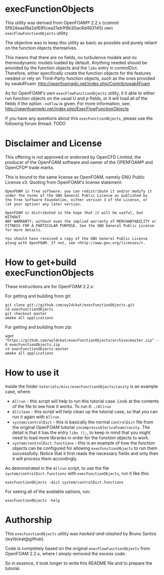 execFunctionObjects
===================

This utility was derived from OpenFOAM® 2.2.x (commit 5f924eaa18a2a1695cea21eb1f8b30ac8d463145) own `execFlowFunctionObjects` utility.

The objective was to keep this utility as basic as possible and purely reliant on the function objects themselves.

This means that there are no fields, no turbulence models and no thermodynamic models loaded by default. Anything needed should be provided by the function objects and the `libs` entry in controlDict.
Therefore, either specifically create the function objects for the features needed or rely on Third-Party function objects, such as the ones provided by swak4Foam:  http://openfoamwiki.net/index.php/Contrib/swak4Foam

As for OpenFOAM's own `execFlowFunctionObjects` utility, it it able to either run function objects on the usual U and p fields, or it will load all of the fields if the option `-noFlow` is given. For more information, see: http://openfoamwiki.net/index.php/ExecFlowFunctionObjects

If you have any questions about this `execFunctionObjects`, please use the following forum thread: TODO


Disclaimer and License
======================

This offering is not approved or endorsed by OpenCFD Limited, the producer of the OpenFOAM software and owner of the OPENFOAM® and OpenCFD® trade marks.

This is bound to the same license as OpenFOAM, namely GNU Public License v3. Quoting from OpenFOAM's license statement:

    OpenFOAM is free software: you can redistribute it and/or modify it
    under the terms of the GNU General Public License as published by
    the Free Software Foundation, either version 3 of the License, or
    (at your option) any later version.

    OpenFOAM is distributed in the hope that it will be useful, but WITHOUT
    ANY WARRANTY; without even the implied warranty of MERCHANTABILITY or
    FITNESS FOR A PARTICULAR PURPOSE. See the GNU General Public License
    for more details.

    You should have received a copy of the GNU General Public License
    along with OpenFOAM. If not, see <http://www.gnu.org/licenses/>.



How to get+build execFunctionObjects
====================================

These instructions are for OpenFOAM 2.2.x:

For getting and building from git:
```
git clone git://github.com/wyldckat/execFunctionObjects.git
cd execFunctionObjects
git checkout master
wmake all applications
```

For getting and building from zip:
```
wget "https://github.com/wyldckat/execFunctionObjects/archive/master.zip" -O execFunctionObjects.zip
cd execFunctionObjects-master
wmake all applications
```

How to use it
=============

Inside the folder `tutorials/misc/execFunctionObjects/cavity` is an example case, where:

  * `Allrun` - this script will help to run this tutorial case. Look at the contents of the file to see how it works. To run it: `./Allrun`
  * `Allclean` - this script will help clean up the tutorial case, so that you can run it again with `Allrun`.
  * `system/controlDict` - this is basically the normal `controlDict` file from the original OpenFOAM tutorial `incompressible/icoFoam/cavity`. The detail is that it has the entry `libs ();`, to keep in mind that you might need to load more libraries in order for the function objects to work.
  * `system/controlDict.functions` - this is an example of how the function objects can be configured for allowing `execFunctionObjects` to run them successfully. Notice that it first reads the necessary fields and only then it will process them accordingly.

As demonstrated in the `Allrun` script, to use the file `system/controlDict.functions` with `execFunctionObjects`, run it like this:
```
execFunctionObjects -dict system/controlDict.functions
```

For seeing all of the available options, run:
```
execFunctionObjects -help
```


Authorship
==========

This `execFunctionObjects` utility was _hacked-and-slashed_ by Bruno Santos (wyldckat@github).

Code is completely based on the original `execFlowFunctionObjects` from OpenFOAM 2.2.x, where I simply removed the excess code.

So in essence, it took longer to write this README file and to prepare the tutorial.
